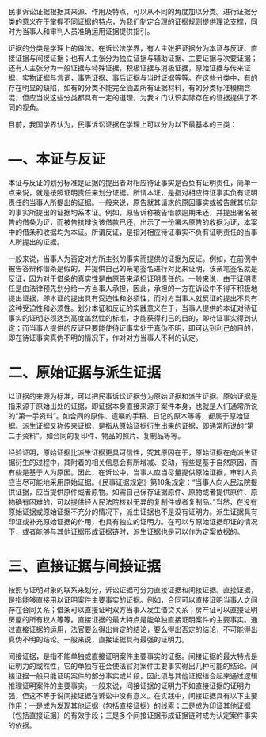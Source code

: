 民事诉讼证据根据其来源、作用及特点，可以从不同的角度加以分类。进行证据分类的意义在于掌握不同证据的特点，为我们制定合理的证据规则提供理论支撑，同时为当事人和审判人员准确运用证据提供指引。

证据的分类是学理上的做法。在诉讼法学界，有人主张把证据分为本证与反证、直接证据与间接证据；也有人主张分为独立证据与辅助证据、主要证据与次要证据；还有人主张分为一般证据与特殊证据，积极证据与消极证据，原始证据与传来证据，实物证据与言词，事先证据、事后证据与当时证据等等。在这些分类中，有的存在明显的缺陷，如有的分类不能完全涵盖所有证据材料，有的分类标准模糊含混，但应当说这些分类都具有一定的道理，为我彳门认识实际存在的证据提供了不同的视角。

目前，我国学界认为，民事诉讼证据在学理上可以分为以下最基本的三类：
# —、本证与反证
本证与反证的划分标准是证据的提出者对相应待证事实是否负有证明责任，简单一点来说，就是按照证明责任来划分证据。所谓本证，是指对相应待证事实负有证明责任的当事人所提出的证据。一般来说，原告就其请求的原因事实或被告就其抗辩的事实所提出的证据均系本证。例如，原告诉称被告借款逾期未还，并提出署名被告的借条为证，而被告抗辩说该借款已还，出示了一份署名原告的收据为证，本案中的借条和收据均为本证。所谓反证，是指对相应待证事实不负有证明责任的当事人所提出的证据。

一般来说，当事人为否定对方所主张的事实而提供的证据为反证。例如，在前例中被告答辩称借条是假的，并提供自己的亲笔签名进行对比来证明，该亲笔签名就是反证，因为对于借条的真实性是由原告来承担证明责任的。一般来说，由于证明责任是由法律预先划分给一方当事人承担，因此，承担的一方在诉讼中不得不积极地提出证据，即本证的提出具有受迫性和必须性，而对方当事人就反证的提出不具有这种受迫性和必须性。划分本证和反证的实践意义在于，当事人提供的本证对待证事实的证明必须达到高度盖然性的标准，才能获得利己的目的，即待证事实得到认定；而当事人提供的反证只要能使待证事实处于真伪不明，即可达到利己的目的，即在待证事实真伪不明的情况下，作对对方当事人不利的认定。
# 二、原始证据与派生证据
以证据的来源为标准，可以把民事诉讼证据分为原始证据和派生证据。原始证据是指来源于原始出处的证据，即证据本身直接来源于案件本身，也就是人们通常所说的“第一手资料”。如合同的原件、遗嘱的手稿、日记的原本等等，都属于原始证据。派生证据又称传来证据，是指从原始证据衍生出来的证据，即通常所说的“第二手资料”。如合同的复印件、物品的照片、复制品等等。

经验证明，原始证据比派生证据更具可信性，究其原因在于，原始证据在向派生证据衍生的过程中，其附着的相关信息会有所增减、变动，有些是基于自然原因，而有些是基于人为原因。因此，在诉讼中，当事人应当尽量提供原始证据，审判人员应当尽可能地采用原始证据。《民事证据规定》第10条规定：“当事人向人民法院提供证据，应当提供原件或者原物。如需自己保存证据原件、原物或者提供原件、原物确有困难的，可以提供经人民法院核对无异的复制件或者复制品。”当然，在没有原始证据或原始证据不充分的情况下，派生证据也不是没有证明力。派生证据具有印证或补充原始证据的作用，也具有独立的证明力。在可以与原始证据印证的情况下，或者能够与其他证据形成证据链时，派生证据也是可以作为定案依据的。
# 三、直接证据与间接证据
按照与证明对象的联系来划分，诉讼证据可分为直接证据和间接证据。直接证据，是指能够直接用以证明案件主要事实的证据。例如，合同可以直接证明当事人之间存在合同关系；借条可以直接证明双方当事人发生借贷关系；房产证可以直接证明房屋的所有权人等等。直接证据的最大特点是能单独直接证明案件的主要事实。通过直接证据的运用，法官要么得出肯定的结论，要么得出否定的结论，不可能得出真伪不明的结论。一般来说，直接证据具有最强的证明力。

间接证据，是指不能单独或直接证明案件主要事实的证据。间接证据的最大特点是证明力的或然性，它的单独存在会使法官对案件主要事实得出几种可能的结论。间接证据一般只能证明案件的部分事实或片段，因此须与其他证据结合起来通过逻辑推理证明案件的主要事实。一般来说，间接证据的证明力不如直接证据的证明力强，但这不等于说间接证据在诉讼中没有意义。在实践中，间接证据具有以下主要作用：一是成为发现其他证据（包括直接证据）的线索；二是成为印证其他证据（包括直接证据）的有效手段；三是多个间接证据形成证据链时成为认定案件事实的依据。